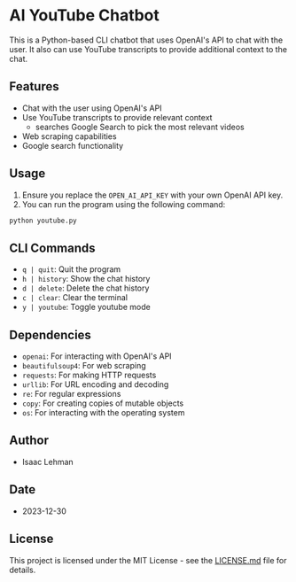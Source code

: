 # AI YouTube Chatbot

This is a Python-based CLI chatbot that uses OpenAI's API to chat with the user. It also can use YouTube transcripts to provide additional context to the chat.

## Features

- Chat with the user using OpenAI's API
- Use YouTube transcripts to provide relevant context
  - searches Google Search to pick the most relevant videos
- Web scraping capabilities
- Google search functionality

## Usage

1. Ensure you replace the `OPEN_AI_API_KEY` with your own OpenAI API key.
2. You can run the program using the following command:

```bash
python youtube.py
```

## CLI Commands

- `q | quit`: Quit the program
- `h | history`: Show the chat history
- `d | delete`: Delete the chat history
- `c | clear`: Clear the terminal
- `y | youtube`: Toggle youtube mode

## Dependencies

- `openai`: For interacting with OpenAI's API
- `beautifulsoup4`: For web scraping
- `requests`: For making HTTP requests
- `urllib`: For URL encoding and decoding
- `re`: For regular expressions
- `copy`: For creating copies of mutable objects
- `os`: For interacting with the operating system

## Author

- Isaac Lehman

## Date

- 2023-12-30

## License

This project is licensed under the MIT License - see the [LICENSE.md](LICENSE.md) file for details.
